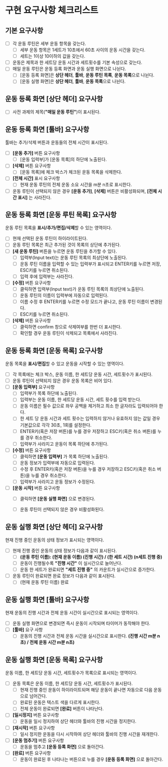 # 구현 요구사항 체크리스트

## 기본 요구사항
* [ ] 각 운동 루틴은 세부 운동 항목을 갖는다.
  * [ ] 세부 운동 항목은 1세트가 10초에서 60초 사이의 운동 시간을 갖는다.
  * [ ] 세트는 1이상 10이하의 값을 갖는다.
* [ ] 운동은 제목과 한 세트당 운동 시간과 세트횟수를 기본 속성으로 갖는다.
* [ ] 매일 운동 루틴은 운동 등록 화면과 운동 실행 화면으로 나뉜다.
  * [ ] [운동 등록 화면]은 **상단 헤더**, **툴바**, **운동 루틴 목록**, **운동 목록**으로 나뉜다.
  * [ ] [운동 실행 화면]은 **상단 헤더**, **툴바**, **운동 목록**으로 나뉜다.

## 운동 등록 화면 [상단 헤더] 요구사항
* [ ] 사전 과제의 제목(**"매일 운동 루틴"**)이 표시된다.

## 운동 등록 화면 [툴바] 요구사항
툴바는 추가/삭제 버튼과 운동들의 전체 시간이 표시된다.

* [ ] **[운동 추가]** 버튼 요구사항
  * [ ] [운동 입력부]가 [운동 목록]의 하단에 노출된다.
* [ ] **[삭제]** 버튼 요구사항
  * [ ] [운동 목록]에 체크 박스가 체크된 운동 목록을 삭제한다.
* [ ] **[전체 시간]** 표시 요구사항
  * [ ] 현재 운동 루틴의 전체 운동 소요 시간을 m분 n초로 표시한다.
* [ ] 운동 루틴이 선택되지 않은 경우 **[운동 추가]**, **[삭제]** 버튼은 비활성화되며, **[전체 시간 표시]** 는 사라진다.

## 운동 등록 화면 [운동 루틴 목록] 요구사항

운동 루틴 목록을 **표시/추가/편집/삭제**할 수 있는 영역이다.

* [ ] 현재 선택된 운동 루틴이 하이라이트된다.
* [ ] 운동 루틴 목록은 최근 추가된 것이 목록의 상단에 추가된다.
* [ ] **[새 운동 루틴]** 버튼을 누르면 운동 루틴을 추가할 수 있다.
  * [ ] 입력부(Input text)는 운동 루틴 목록의 최상단에 노출된다.
  * [ ] 운동 루틴 이름을 입력할 수 있는 입력부가 표시되고 ENTER키를 누르면 저장, ESC키를 누르면 취소된다.
  * [ ] 입력 후에 입력부는 사라진다.
* [ ] **[수정]** 버튼 요구사항
  * [ ] 클릭하면 입력부(Input text)가 운동 루틴 목록의 최상단에 노출된다.
  * [ ] 운동 루틴의 이름이 입력부에 자동으로 입력된다.
  * [ ] 이름 수정 후 ENTER키를 누르면 수정 모드가 끝나고, 운동 루틴 이름이 변경된다.
  * [ ] ESC키를 누르면 취소된다.
* [ ] **[삭제]** 버튼 요구사항
  * [ ] 클릭하면 confirm 창으로 삭제여부를 한번 더 표시한다.
  * [ ] 확인할 경우 운동 루틴이 삭제되고 목록에서 사라진다.

## 운동 등록 화면 [운동 목록] 요구사항

운동 목록을 **표시/편집**할 수 있고 운동을 시작할 수 있는 영역이다.

* [ ] 각 목록에는 체크 박스, 운동 이름, 한 세트당 운동 시간, 세트횟수가 표시된다.
* [ ] 운동 루틴이 선택되지 않은 경우 운동 목록은 비어 있다.
* [ ] **[운동 입력부]** 요구사항
  * [ ] 입력부가 목록 하단에 노출된다.
  * [ ] 입력부는 운동 이름, 한 세트당 운동 시간, 세트 횟수를 입력 받는다.
  * [ ] 운동 이름은 필수 값으로 좌우 공백을 제거하고 최소 한 글자라도 입력되어야 한다.
  * [ ] 한 세트 당 운동 시간과 세트 횟수는 입력하지 않거나 유효하지 않는 값일 경우 기본값으로 각각 30초, 1회를 설정한다.
  * [ ] ENTER키(혹은 저장 버튼)를 누를 경우 저장하고 ESC키(혹은 취소 버튼)를 누를 경우 취소한다.
  * [ ] 입력부가 사라지고 운동이 목록 하단에 추가된다.
* [ ] **[수정]** 버튼 요구사항
  * [ ] 클릭하면 **[운동 입력부]** 가 목록 하단에 노출된다.
  * [ ] 운동 정보가 입력부에 자동으로 입력된다.
  * [ ] 수정 후 ENTER키(혹은 저장 버튼)을 누를 경우 저장하고 ESC키(혹은 취소 버튼)을 누를 경우 취소한다.
  * [ ] 입력부가 사라지고 운동 정보가 수정된다.
* [ ] **[운동 시작]** 버튼 요구사항
  * [ ] 클릭하면 **[운동 실행 화면]** 으로 변경된다.
  * [ ] 운동 루틴이 선택되지 않은 경우 비활성화된다.


## 운동 실행 화면 [상단 헤더] 요구사항

현재 진행 중인 운동의 상태 정보가 표시되는 영역이다.

* [ ] 현재 진행 중인 운동의 상태 정보가 다음과 같이 표시된다.
  * [ ] **(운동 루틴 이름): (현재 운동 이름) (진행 시간) / (한 세트 시간) (n세트 진행 중)**
  * [ ] 운동이 진행될수록 **"진행 시간"** 이 실시간으로 늘어난다.
  * [ ] 운동 한 세트가 완료되면 **"세트 진행 중"** 의 카운트가 실시간으로 증가한다.
* [ ] 운동 루틴이 완료되면 완료 정보가 다음과 같이 표시된다.
  * [ ] (현재 운동 루틴 이름) 완료

## 운동 실행 화면 [툴바] 요구사항

현재 운동의 진행 시간과 전체 운동 시간이 실시간으로 표시되는 영역이다.

* [ ] 운동 실행 화면으로 변경되면 즉시 운동이 시작되며 타이머가 동작해야 한다.
* [ ] **[툴바]** 요구 사항
  * [ ] 운동의 진행 시간과 전체 운동 시간을 실시간으로 표시한다.
  **(진행 시간 m분 n초) / 전체 운동 시간 m분 n초)**

## 운동 실행 화면 [운동 목록] 요구사항

운동 이름, 한 세트당 운동 시간, 세트횟수가 목록으로 표시되는 영역이다.

* [ ] 운동 목록은 운동 이름, 한 세트당 운동 시간, 세트횟수가 표시된다.
  * [ ] 현재 진행 중인 운동이 하이라이트되며 해당 운동이 끝나면 자동으로 다음 운동으로 넘어간다.
  * [ ] 완료된 운동은 텍스트 색을 다르게 표시한다.
  * [ ] 전체 운동이 완료되면 **[완료]** 버튼이 나타난다.
* [ ] **[일시정지]** 버튼 요구사항
  * [ ] 운동을 일시 정지하여 상단 헤더와 툴바의 진행 시간을 정지한다.
* [ ] **[재시작]** 버튼 요구사항
  * [ ] 일시 정지한 운동을 다시 시작하여 상단 헤더와 툴바의 진행 시간을 재개한다.
* [ ] **[운동 멈추기]** 버튼 요구사항
  * [ ] 운동을 멈추고 **[운동 등록 화면]** 으로 돌아간다.
* [ ] **[완료]** 버튼 요구사항
  * [ ] 운동이 완료된 후 나타나는 버튼으로 누를 경우 **[운동 등록 화면]** 으로 돌아간다.